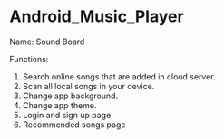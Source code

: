 # Android_Music_Player

Name: Sound Board

Functions:
1. Search online songs that are added in cloud server.
2. Scan all local songs in your device.
3. Change app background.
4. Change app theme.
5. Login and sign up page
6. Recommended songs page




